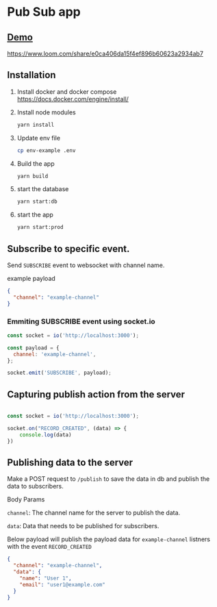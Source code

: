 # Pub Sub app

## [Demo](https://www.loom.com/share/e0ca406da15f4ef896b60623a2934ab7)

https://www.loom.com/share/e0ca406da15f4ef896b60623a2934ab7

## Installation

1. Install docker and docker compose https://docs.docker.com/engine/install/

2. Install node modules
   ```sh
   yarn install
   ```
3. Update env file

   ```sh
   cp env-example .env
   ```

4. Build the app

   ```sh
   yarn build
   ```

5. start the database

   ```sh
   yarn start:db
   ```

6. start the app
   ```sh
   yarn start:prod
   ```

## Subscribe to specific event.

Send `SUBSCRIBE` event to websocket with channel name.

example payload

```json
{
  "channel": "example-channel"
}
```

### Emmiting SUBSCRIBE event using socket.io

```javascript
const socket = io('http://localhost:3000');

const payload = {
  channel: 'example-channel',
};

socket.emit('SUBSCRIBE', payload);
```


## Capturing publish action from the server

```javascript

const socket = io('http://localhost:3000');

socket.on("RECORD_CREATED", (data) => {
    console.log(data)
})
```


## Publishing data to the server

Make a POST request to `/publish` to save the data in db and publish the data to subscribers.

Body Params

`channel`: The channel name for the server to publish the data.

`data`: Data that needs to be published for subscribers.

Below payload will publish the payload data for `example-channel` listners with the event `RECORD_CREATED`

```json
{
  "channel": "example-channel",
  "data": {
    "name": "User 1",
    "email": "user1@example.com"
  }
}
```
